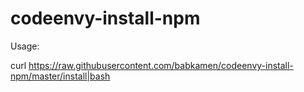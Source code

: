 # codeenvy-install-npm

Usage:

curl https://raw.githubusercontent.com/babkamen/codeenvy-install-npm/master/install|bash
